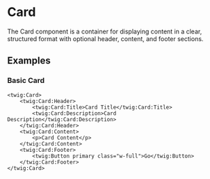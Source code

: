 # Card

The Card component is a container for displaying content in a clear, structured format with optional header, content, and footer sections.

## Examples

### Basic Card

```twig
<twig:Card>
    <twig:Card:Header>
        <twig:Card:Title>Card Title</twig:Card:Title>
        <twig:Card:Description>Card Description</twig:Card:Description>
    </twig:Card:Header>
    <twig:Card:Content>
        <p>Card Content</p>
    </twig:Card:Content>
    <twig:Card:Footer>
        <twig:Button primary class="w-full">Go</twig:Button>
    </twig:Card:Footer>
</twig:Card>
``` 
